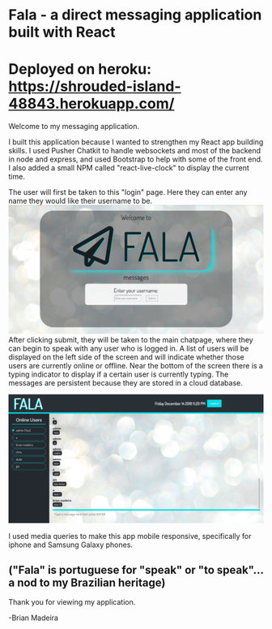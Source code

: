 # Fala - a direct messaging application built with React

# Deployed on heroku: https://shrouded-island-48843.herokuapp.com/

Welcome to my messaging application.

I built this application because I wanted to strengthen my React app building skills. I used Pusher Chatkit to handle websockets and most of the backend in node and express, and used Bootstrap to help with some of the front end. I also added a small NPM called "react-live-clock" to display the current time.


The user will first be taken to this "login" page. Here they can enter any name they would like their username to be. 
![login](public/images/fala-login.png)
After clicking submit, they will be taken to the main chatpage, where they can begin to speak with any user who is logged in. A list of users will be displayed on the left side of the screen and will indicate whether those users are currently online or offline. Near the bottom of the screen there is a typing indicator to display if a certain user is currently typing. The messages are persistent because they are stored in a cloud database.

![main-app](public/images/fala-chatPage.png)


I used media queries to make this app mobile responsive, specifically for iphone and Samsung Galaxy phones. 

## ("Fala" is portuguese for "speak" or "to speak"... a nod to my Brazilian heritage)

Thank you for viewing my application.

-Brian Madeira